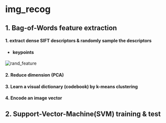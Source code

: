 # img_recog
## 1. Bag-of-Words feature extraction
#### 1. extract dense SIFT descriptors & randomly sample the descriptors
* #### keypoints
![rand_feature](https://github.com/Talia-Hyeon/img_recog/assets/97673250/777a7b0d-edce-479c-bea0-6e453c2379eb)

#### 2. Reduce dimension (PCA)
#### 3. Learn a visual dictionary (codebook) by k-means clustering
#### 4. Encode an image vector

## 2. Support-Vector-Machine(SVM) training & test
